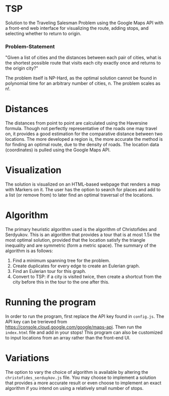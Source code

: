 # TSP

Solution to the Traveling Salesman Problem using the Google Maps API with a front-end web interface for visualizing the route, adding stops, and selecting whether to return to origin.

### Problem-Statement

"Given a list of cities and the distances between each pair of cities, what is the shortest possible route that visits each city exactly once and returns to the origin city?"

The problem itself is NP-Hard, as the optimal solution cannot be found in polynomial time for an arbitrary number of cities, n. The problem scales as n!.

# Distances

The distances from point to point are calculated using the Haversine formula. Though not perfectly representative of the roads one may travel on, it provides a good estimation for the comparative distance between two locations. The more developed a region is, the more accurate the method is for finding an optimal route, due to the density of roads. The location data (coordinates) is pulled using the Google Maps API.

# Visualization

The solution is visualized on an HTML-based webpage that renders a map with Markers on it. The user has the option to search for places and add to a list (or remove from) to later find an optimal traversal of the locations.

# Algorithm

The primary heuristic algorithm used is the algorithm of Christofides and Serdyukov. This is an algorithm that provides a tour that is at most 1.5x the most optimal solution, provided that the location satisfy the triangle inequality and are symmetric (form a metric space). The summary of the algorithm is as follows:

1. Find a minimum spanning tree for the problem.
2. Create duplicates for every edge to create an Eulerian graph.
3. Find an Eulerian tour for this graph.
4. Convert to TSP: if a city is visited twice, then create a shortcut from the city before this in the tour to the one after this.

# Running the program

In order to run the program, first replace the API key found in `config.js`. The API key can be trerieved from https://console.cloud.google.com/google/maps-api. Then run the `index.html` file and add in your stops! This program can also be customized to input locations from an array rather than the front-end UI.

# Variations

The option to vary the choice of algorithm is available by altering the `christofides_serduykov.js` file. You may choose to implement a solution that provides a more accurate result or even choose to implement an exact algorithm if you intend on using a relatively small number of stops.
